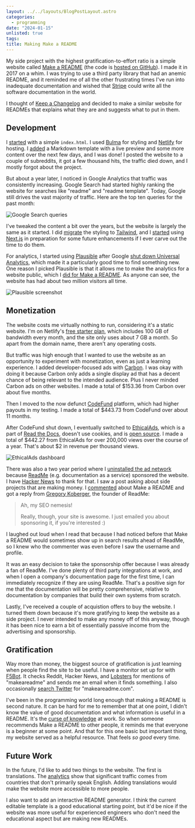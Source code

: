 ```yaml
---
layout: ../../layouts/BlogPostLayout.astro
categories:
  - programming
date: "2024-01-15"
unlisted: true
tags:
title: Making Make a README
---
```


My side project with the highest gratification-to-effort ratio is a simple
website called [Make a README](https://www.makeareadme.com) (the code is [hosted
on GitHub](https://github.com/dguo/make-a-readme)). I made it in 2017 on a whim.
I was trying to use a third party library that had an anemic README, and it
reminded me of all the other frustrating times I've run into inadequate
documentation and wished that [Stripe](https://stripe.com/docs) could write all
the software documentation in the world.

I thought of [Keep a Changelog](https://keepachangelog.com) and decided to make
a similar website for READMEs that explains what they are and suggests what to
put in them.

## Development

I [started](https://github.com/dguo/make-a-readme/pull/1/files) with a simple
`index.html`. I used [Bulma](https://bulma.io/) for styling and
[Netlify](https://www.netlify.com/) for hosting. I
[added](https://github.com/dguo/make-a-readme/commit/4673555488b77348a10371622470e03beca4b853)
a Markdown template with a live preview and some more content over the next few
days, and I was done! I posted the website to a couple of subreddits, it got a
few thousand hits, the traffic died down, and I mostly forgot about the
project.

But about a year later, I noticed in Google Analytics that traffic was
consistently increasing. Google Search had started highly ranking the website
for searches like "readme" and "readme template". Today, Google still drives the
vast majority of traffic. Here are the top ten queries for the past month:

![Google Search queries](https://i.imgur.com/JLUu8bj.jpg)

I've tweaked the content a bit over the years, but the website is largely the
same as it started. I did
[migrate](https://github.com/dguo/make-a-readme/commit/090671b329ec998965f8fc9cc898a9c9c4386ab0)
the styling to [Tailwind](https://tailwindui.com/), and I
[started](https://github.com/dguo/make-a-readme/commit/58acff6f9335c86d12d037c347c9d4958ce0de26)
using [Next.js](https://nextjs.org/) in preparation for some future enhancements
if I ever carve out the time to do them.

For analytics, I started using [Plausible](https://plausible.io) after Google
[shut down Universal
Analytics](https://blog.google/products/ads-commerce/upgrade-to-google-analytics-4-before-july-1/),
which made it a particularly good time to find something new. One reason I
picked Plausible is that it allows me to make the analytics for a website
public, which I [did for Make a README](https://plausible.io/makeareadme.com/).
As anyone can see, the website has had about two million visitors all time.

![Plausible screenshot](https://i.imgur.com/fDVtnRq.jpg)

## Monetization

The website costs me virtually nothing to run, considering it's a static
website. I'm on Netlify's [free starter plan](https://www.netlify.com/pricing/),
which includes 100 GB of bandwidth every month, and the site only uses about 7
GB a month. So apart from the domain name, there aren't any operating costs.

But traffic was high enough that I wanted to use the website as an opportunity
to experiment with monetization, even as just a learning experience. I added
developer-focused ads with [Carbon](https://www.carbonads.net/). I was okay with
doing it because Carbon only adds a single display ad that has a decent chance
of being relevant to the intended audience. Plus I never minded Carbon ads on
other websites. I made a total of $153.36 from Carbon over about five months.

Then I moved to the now defunct
[CodeFund](https://github.com/gitcoinco/code_fund_ads) platform, which had
higher payouts in my testing. I made a total of $443.73 from CodeFund over about
11 months.

After CodeFund shut down, I eventually switched to
[EthicalAds](https://www.ethicalads.io/), which is a part of [Read the
Docs](https://readthedocs.com/), doesn't use cookies, and is [open
source](https://github.com/readthedocs/ethical-ad-server/). I made a total of
$442.27 from EthicalAds for over 200,000 views over the course of a year. That's
about $2 in revenue per thousand views.

![EthicalAds dashboard](https://i.imgur.com/FGukMy1.jpg)

There was also a two year period where I [uninstalled the ad
network](https://github.com/dguo/make-a-readme/pull/31/files) because
[ReadMe](https://readme.com/) (e.g. documentation as a service) sponsored the
website. I have [Hacker News](https://news.ycombinator.com/) to thank for that.
I saw a post asking about side projects that are making money. I
[commented](https://news.ycombinator.com/item?id=23443428) about Make a README
and got a reply from [Gregory Koberger](https://gkoberger.com/), the founder of
ReadMe:

> Ah, my SEO nemesis!
>
> Really, though, your site is awesome. I just emailed you about sponsoring it,
> if you're interested :)

I laughed out loud when I read that because I had noticed before that Make a
README would sometimes show up in search results ahead of ReadMe, so I knew who
the commenter was even before I saw the username and profile.

It was an easy decision to take the sponsorship offer because I was already a
fan of ReadMe. I've done plenty of third party integrations at work, and when I
open a company's documentation page for the first time, I can immediately
recognize if they are using ReadMe. That's a positive sign for me that the
documentation will be pretty comprehensive, relative to documentation by
companies that build their own systems from scratch.

Lastly, I've received a couple of acquistion offers to buy the website. I turned
them down because it's more gratifying to keep the website as a side project. I
never intended to make any money off of this anyway, though it has been nice to
earn a bit of essentially passive income from the advertising and sponsorship.

## Gratification

Way more than money, the biggest source of gratification is just learning when
people find the site to be useful. I have a monitor set up for with
[F5Bot](https://f5bot.com/). It checks Reddit, Hacker News, and
[Lobsters](https://lobste.rs/) for mentions of "makeareadme" and sends me an
email when it finds something. I also occasionally [search
Twitter](https://twitter.com/search?q=makeareadme.com) for "makeareadme.com".

I've been in the programming world long enough that making a README is second
nature. It can be hard for me to remember that at one point, I didn't know the
value of good documentation and what information is useful in a README. It's the
[curse of knowledge](https://en.wikipedia.org/wiki/Curse_of_knowledge) at work.
So when someone recommends Make a README to other people, it reminds me that
everyone is a beginner at some point. And that for this one basic but important
thing, my website served as a helpful resource. That feels *so good* every time.

## Future Work

In the future, I'd like to add two things to the website. The first is
translations. The [analytics](https://plausible.io/makeareadme.com/countries)
show that significant traffic comes from countries that don't primarily speak
English. Adding translations would make the website more accessible to more
people.

I also want to add an interactive README generator. I think the current
editable template is a good educational starting point, but it'd be nice if the
website was more useful for experienced engineers who don't need the educational
aspect but are making new READMEs.
